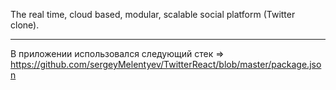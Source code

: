 The real time, cloud based, modular, scalable social platform (Twitter clone).

***
В приложении использовался следующий стек => 
https://github.com/sergeyMelentyev/TwitterReact/blob/master/package.json